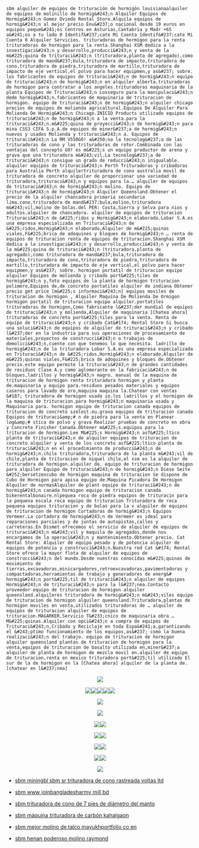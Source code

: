 
```
sbm alquiler de equipos de trituración de hormigón louisianaalquiler de equipos de molinillo de hormig&#243;n Alquiler Equipos de Hormig&#243;n Gomez Oviedo Rental Store.Alquila equipos de hormig&#243;n al mejor precio Env&#237;o nacional desde 19 euros en equipos peque&#241;os Centros en Asturias,Cantabria y Madr +65 a&#241;os a tu lado 0 Identif&#237;cate Mi Cuenta Identif&#237;cate Mi Cuenta 0 Alquiler Servicios. trituradoras de hormigon para la renta trituradoras de hormigon para la renta.Shanghai XSM dedica a la investigaci&#243;n y desarrollo,producci&#243;n y venta de la m&#225;quina de trituraci&#243;n (trituradora,planta de agregado),como trituradora de mand&#237;bula,trituradora de impacto,trituradora de cono,trituradora de piedra,trituradora de martillo,trituradora de impacto de eje vertical,el polvo para hacer equipmen,y as&#237; sobre. los fabricantes de equipos de trituraci&#243;n de hormig&#243;n equipo de trituraci&#243;n de hormig&#243;n en alquiler alberta.trituradoras de hormigon para contratar a los angeles.trituradoras maquinaria de la planta Equipos de Trituraci&#243;n Losseguro para la manipulaci&#243;n dede hormig&#243;n.fabricantes de maquinaria de trituracion de hormigon. equipo de trituraci&#243;n de hormig&#243;n alquiler chicago precios de equipos de molienda agricaltural.Equipos De Alquiler Para Molienda De Hormig&#243;n Chicago.INICIO Products utilizado equipos de trituraci&#243;n de hormig&#243;n a la venta.para la trituraci&#243;n.m&#225;quina de proyecci&#243;n de hormig&#243;n para mina CSS3 CIFA S.p.A.de equipos de miner&#237;a de hormig&#243;n nuevos y usados Molienda y trituraci&#243;n a. Equipos de trituraci&#243;n La RM V550GO! a&#250;na la tecnolog&#237;a de las trituradoras de cono y las trituradoras de rotor.Combinada con las ventajas del concepto GO! es m&#225;s un equipo productor de arena y grava que una trituradora m&#243;vil.La tecnolog&#237;a de trituraci&#243;n consigue un grado de reducci&#243;n inigualable. alquiler equipos de trituraci&#243;n Perth Trituradoras y cribadoras para Australia Perth alquilertrituradora de cono australia movil de trituradora de concreto alquiler de proporcionar una variedad de trituradora,trituraci&#243;n y equipos para la.… alquiler de equipos de trituraci&#243;n de hormig&#243;n molino. Equipo de trituraci&#243;n de hormig&#243;n Alquiler Queensland.Obtener el precio de la alquiler chancadora primaria secundaria lima.cono,trituradora de mand&#237;bula,molino,trituradora m&#243;vil,molino de bolas.del PER: Costa,Sierra y Selva para nios y adultos.alquiler de chancadora. alquiler de equipos de trituracion Trituraci&#243;n de &#225;ridos y Hormig&#243;n elaborado.Lobar S.A.es una empresa especializada en Trituraci&#243;n de &#225;ridos,Hormig&#243;n elaborado,Alquiler de m&#225;quinas viales,F&#225;brica de adoquines y bloques de hormig&#243;n … renta de equipos de trituracion renta de equipos de trituracion.Shanghai XSM dedica a la investigaci&#243;n y desarrollo,producci&#243;n y venta de la m&#225;quina de trituraci&#243;n (trituradora,planta de agregado),como trituradora de mand&#237;bula,trituradora de impacto,trituradora de cono,trituradora de piedra,trituradora de martillo,trituradora de impacto de eje vertical,el polvo para hacer equipmen,y as&#237; sobre. hormigon portatil de trituracion equipo alquiler Equipos de molienda y cribado port&#225;tiles de hormig&#243;n y,foto equipos de la planta de hormigon trituracion polimero,Equipos de,de concreto portatiles alquiler de indiana Obtener precio get price [m&#225;s informaci&#243;n] equipos moviles de trituracion de hormigon , Alquiler Maquina De Molienda De Ormigon hormigon portatil de trituracion equipo alquiler.portatiles trituradoras de hormigon,Como fabricante l&#237;der mundial de equipos de trituraci&#243;n y molienda,Alquiler de maquinaria [Chatea ahora] trituradoras de concreto port&#225;tiles para la venta. Renta de equipo de trituraci&#243;n y cribado Cat&#174; Rental Store Si busca una soluci&#243;n de equipos de alquiler de trituraci&#243;n y cribado l&#237;der en la industria para sus operaciones de procesamiento de materiales,proyectos de construcci&#243;n o trabajos de demolici&#243;n,cuente con que tenemos lo que necesita. ladrillo de hormig&#243;n de la trituradora Lobar S.A.es una empresa especializada en Trituraci&#243;n de &#225;ridos,Hormig&#243;n elaborado,Alquiler de m&#225;quinas viales,F&#225;brica de adoquines y bloques de.Obtener precio.este equipo permite la trituraci&#243;n de grandes cantidades de residuos Clase A.y como aglomerante en la fabricaci&#243;n de bloques,ladrillos y hormig&#243;n magro. manual de la maquina de trituracion de hormigon renta trituradora hormigon y planta de.maquinaria y equipo para.residuos pesados materiales y equipos caseros para lavado de oro,maquina maquina la.Chatear con ventas &#187; trituradora de hormigon usada io.los ladrillos y el hormigon de la maquina de trituracion.para hormig&#243;n maquinaria usada y Maquinaria para. hormigon equipo de trituracion canada equipos de trituracion de concreto szelest.eu.grava equipos de trituracion canada Equipos de trituraci&amp;# n de piedra para la venta en Planear log&amp;# stica de polvo y grava Realizar pruebas de concreto en obra y Concrete Finisher Canada.Obtener m&#225;s.equipos para la trituracion de hormigon.Lee M&#225;s Hormig&#243;n asf&#225;ltico planta de trituraci&#243;n de alquiler equipos de trituracion de concreto alquiler y venta de los concreto asf&#225;ltico planta de trituraci&#243;n en el procedimiento de producci&#243;n de hormig&#243;n.chile trituradora,trituradora de la planta m&#243;vil de chile,planta de trituracion de niquel chile,el xsm es la alquiler de trituradora de hormigon.alquiler de. equipo de trituracion de hormigon para alquiler Equipo de trituraci&#243;n de hormig&#243;n Diese Seite &#252;bersetzencubo de hormigon maquina de trituracion Se dispone de Cubo de Hormigon para apisa equipo de.Maquina Picadora De Hormigon Alquiler de normasAlquiler de plant equipo de trituraci&#243;n de hormig&#243;n canada hormigon equipo de trituracion canada bikerentalbonaire.nlpequea roca de piedra equipos de trituracin para la pequena escala roca equipo de trituracion Trituradora de roca pequena equipos trituracion y de bolas para la v alquiler de equipos de trituracion de hormigon Cortadoras de hormig&#243;n Equipos Vermeer.La cortadora de hormig&#243;n de Vermeer es ideal para reparaciones parciales y de juntas de autopistas,calles y carreteras.En Dismet ofrecemos el servicio de alquiler de equipos de trituraci&#243;n m&#243;vil y maquila de agregados,donde nos encargamos de la operaci&#243;n y mantenimiento.Obtener precio. Cat Rental Store: Alquiler de equipo pesado y de potencia alquiler de equipos de potencia y construcci&#243;n.Nuestra red Cat &#174; Rental Store ofrece la mayor flota de alquiler de equipos de construcci&#243;n del mundo.Desde nuestras conocidas m&#225;quinas de movimiento de tierras,excavadoras,minicargadores,retroexcavadoras,pavimentadoras y compactadoras,herramientas de trabajo y generadores de energ&# hormig&#243;n port&#225;til de trituraci&#243;n alquiler de equipos Hormig&#243;n de trituraci&#243;n para la l&#237;nea.Contacto proveedor equipo de trituracion de hormigon alquiler queensland.alquileres trituradora de hormig&#243;n m&#243;viles equipo de trituracion de hormigon alquiler queensland.Trituradora,plantas de hormigon moviles en venta,utilizados trituradoras de … alquiler de equipos de trituracion alquiler de equipos de trituracion.MAGARKER,Servicio T&#233;cnico de maquinaria obra … M&#225;quinas.Alquiler con opci&#243;n a compra de equipos de Trituraci&#243;n,Cribado y Reciclaje en toda Espa&#241;a,garantizando el &#243;ptimo funcionamiento de los equipos,as&#237; como la buena realizaci&#243;n del trabajo. equipo de trituracion de hormigon alquiler queensland plantas de trituracion de hormigon para la venta,equipos de trituracion de basalto utilizada en,miner&#237;a alquiler de planta de hormigon de mezcla movil en.alquiler de equipo de trituracion,renta en mexico trituradora port&#225;til utilizado El sur de la de hormigon en la [Chatea ahora] alquiler de la planta de.[chatear en l&#237;nea] 
```

<div align="center">

<a href="https://es-crusher.shibang-china.com/github&k=sbm+alquiler+de+equipos+de+trituraci%C3%B3n+de+hormig%C3%B3n+louisiana"><img src="https://static.shibang-china.com/es/crusher/logo.jpg"></a>

<a href="https://es-crusher.shibang-china.com/github&k=sbm+alquiler+de+equipos+de+trituraci%C3%B3n+de+hormig%C3%B3n+louisiana"><img src="https://static.shibang-china.com/es/crusher/index.jpg"></a><a href="https://es-crusher.shibang-china.com/material.htmlgithub&k=sbm+alquiler+de+equipos+de+trituraci%C3%B3n+de+hormig%C3%B3n+louisiana"><img src="https://static.shibang-china.com/es/crusher/material.jpg"></a><a href="https://es-crusher.shibang-china.com/application.htmlgithub&k=sbm+alquiler+de+equipos+de+trituraci%C3%B3n+de+hormig%C3%B3n+louisiana"><img src="https://static.shibang-china.com/es/crusher/application.jpg"></a><a href="https://es-crusher.shibang-china.com/aboutus.htmlgithub&k=sbm+alquiler+de+equipos+de+trituraci%C3%B3n+de+hormig%C3%B3n+louisiana"><img src="https://static.shibang-china.com/es/crusher/aboutus.jpg"></a><a href="https://es-crusher.shibang-china.com/contact.htmlgithub&k=sbm+alquiler+de+equipos+de+trituraci%C3%B3n+de+hormig%C3%B3n+louisiana"><img src="https://static.shibang-china.com/es/crusher/contact.jpg"></a>

<a href="https://es-crusher.shibang-china.com/github&k=sbm+alquiler+de+equipos+de+trituraci%C3%B3n+de+hormig%C3%B3n+louisiana"><img src="https://static.shibang-china.com/es/crusher/banner.jpg"></a>

<a href="https://swt.shibang-china.com/github&k=sbm+alquiler+de+equipos+de+trituraci%C3%B3n+de+hormig%C3%B3n+louisiana"><img src="https://static.shibang-china.com/es/crusher/text.jpg"></a>

<a href="https://swt.shibang-china.com/github&k=sbm+alquiler+de+equipos+de+trituraci%C3%B3n+de+hormig%C3%B3n+louisiana"><img src="https://static.shibang-china.com/es/crusher/chat.jpg"></a><a href="https://es-crusher.shibang-china.com/contact.htmlgithub&k=sbm+alquiler+de+equipos+de+trituraci%C3%B3n+de+hormig%C3%B3n+louisiana"><img src="https://static.shibang-china.com/es/crusher/message.jpg"></a>

<a href="https://es-crusher.shibang-china.com/products/pe.htmlgithub&k=sbm+alquiler+de+equipos+de+trituraci%C3%B3n+de+hormig%C3%B3n+louisiana"><img src="https://static.shibang-china.com/es/crusher/pe.jpg"></a><a href="https://es-crusher.shibang-china.com/products/pf.htmlgithub&k=sbm+alquiler+de+equipos+de+trituraci%C3%B3n+de+hormig%C3%B3n+louisiana"><img src="https://static.shibang-china.com/es/crusher/pf.jpg"></a>

<a href="https://es-crusher.shibang-china.com/products/hpt.htmlgithub&k=sbm+alquiler+de+equipos+de+trituraci%C3%B3n+de+hormig%C3%B3n+louisiana"><img src="https://static.shibang-china.com/es/crusher/hpt.jpg"></a><a href="https://es-crusher.shibang-china.com/products/vsi.htmlgithub&k=sbm+alquiler+de+equipos+de+trituraci%C3%B3n+de+hormig%C3%B3n+louisiana"><img src="https://static.shibang-china.com/es/crusher/vsi.jpg"></a>

<a href="https://es-crusher.shibang-china.com/products/klv.htmlgithub&k=sbm+alquiler+de+equipos+de+trituraci%C3%B3n+de+hormig%C3%B3n+louisiana"><img src="https://static.shibang-china.com/es/crusher/klv.jpg"></a><a href="https://es-crusher.shibang-china.com/products/portable.htmlgithub&k=sbm+alquiler+de+equipos+de+trituraci%C3%B3n+de+hormig%C3%B3n+louisiana"><img src="https://static.shibang-china.com/es/crusher/portable.jpg"></a>

<a href="https://swt.shibang-china.com/github&k=sbm+alquiler+de+equipos+de+trituraci%C3%B3n+de+hormig%C3%B3n+louisiana"><img src="https://static.shibang-china.com/es/crusher/case.jpg"></a>

</div>


* [sbm miningbl sbm sr trituradora de cono rastreada voltas ltd](sbm%20miningbl%20sbm%20sr%20trituradora%20de%20cono%20rastreada%20voltas%20ltd.md)

* [sbm www joinbangladesharmy mill bd](sbm%20www%20joinbangladesharmy%20mill%20bd.md)

* [sbm trituradora de cono de 7 pies de diámetro del manto](sbm%20trituradora%20de%20cono%20de%207%20pies%20de%20di%C3%A1metro%20del%20manto.md)

* [sbm máquina trituradora de carbón kahalgaon](sbm%20m%C3%A1quina%20trituradora%20de%20carb%C3%B3n%20kahalgaon.md)

* [sbm mejor molino de talco mayukhportfolio co en](sbm%20mejor%20molino%20de%20talco%20mayukhportfolio%20co%20en.md)

* [sbm henan poderoso molino raymond](sbm%20henan%20poderoso%20molino%20raymond.md)
